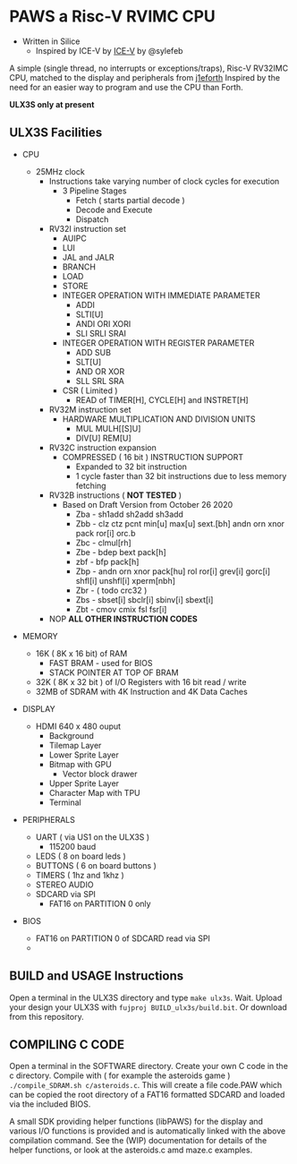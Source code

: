 # PAWS a Risc-V RVIMC CPU

* Written in Silice
    * Inspired by ICE-V by [ICE-V](https://github.com/sylefeb/Silice/blob/master/projects/ice-v/ice-v.ice) by @sylefeb

A simple (single thread, no interrupts or exceptions/traps), Risc-V RV32IMC CPU, matched to the display and peripherals from [j1eforth](https://github.com/rob-ng15/Silice-Playground/tree/master/j1eforth/DE10NANO-ULX3S) Inspired by the need for an easier way to program and use the CPU than Forth.

__ULX3S only at present__

## ULX3S Facilities

* CPU
    * 25MHz clock
        * Instructions take varying number of clock cycles for execution
            * 3 Pipeline Stages
                * Fetch ( starts partial decode )
                * Decode and Execute
                * Dispatch
        * RV32I instruction set
            * AUIPC
            * LUI
            * JAL and JALR
            * BRANCH
            * LOAD
            * STORE
            * INTEGER OPERATION WITH IMMEDIATE PARAMETER
                * ADDI
                * SLTI[U]
                * ANDI ORI XORI
                * SLI SRLI SRAI
            * INTEGER OPERATION WITH REGISTER PARAMETER
                * ADD SUB
                * SLT[U]
                * AND OR XOR
                * SLL SRL SRA
            * CSR ( Limited )
                * READ of TIMER[H], CYCLE[H] and INSTRET[H]
        * RV32M instruction set
            * HARDWARE MULTIPLICATION AND DIVISION UNITS
                * MUL MULH[[S]U]
                * DIV[U] REM[U]
        * RV32C instruction expansion
            * COMPRESSED ( 16 bit ) INSTRUCTION SUPPORT
                * Expanded to 32 bit instruction
                * 1 cycle faster than 32 bit instructions due to less memory fetching
        * RV32B instructions ( __NOT TESTED__ )
            * Based on Draft Version from October 26 2020
                * Zba - sh1add sh2add sh3add
                * Zbb - clz ctz pcnt min[u] max[u] sext.[bh] andn orn xnor pack ror[i] orc.b
                * Zbc - clmul[rh]
                * Zbe - bdep bext pack[h]
                * zbf - bfp pack[h]
                * Zbp - andn orn xnor pack[hu] rol ror[i] grev[i] gorc[i] shfl[i] unshfl[i] xperm[nbh]
                * Zbr - ( todo crc32 )
                * Zbs - sbset[i] sbclr[i] sbinv[i] sbext[i]
                * Zbt - cmov cmix fsl fsr[i]
        * NOP __ALL OTHER INSTRUCTION CODES__

* MEMORY
    * 16K ( 8K x 16 bit) of RAM
        * FAST BRAM - used for BIOS
        * STACK POINTER AT TOP OF BRAM
    * 32K ( 8K x 32 bit ) of I/O Registers with 16 bit read / write
    * 32MB of SDRAM with 4K Instruction and 4K Data Caches

* DISPLAY
    * HDMI 640 x 480 ouput
        * Background
        * Tilemap Layer
        * Lower Sprite Layer
        * Bitmap with GPU
            * Vector block drawer
        * Upper Sprite Layer
        * Character Map with TPU
        * Terminal

* PERIPHERALS
    * UART ( via US1 on the ULX3S )
        * 115200 baud
    * LEDS ( 8 on board leds )
    * BUTTONS ( 6 on board buttons )
    * TIMERS ( 1hz and 1khz )
    * STEREO AUDIO
    * SDCARD via SPI
        * FAT16 on PARTITION 0 only

* BIOS
    * FAT16 on PARTITION 0 of SDCARD read via SPI
    *
## BUILD and USAGE Instructions

Open a terminal in the ULX3S directory and type ```make ulx3s```. Wait. Upload your design your ULX3S with ```fujproj BUILD_ulx3s/build.bit```. Or download from this repository.

## COMPILING C CODE
Open a terminal in the SOFTWARE directory. Create your own C code in the c directory. Compile with ( for example the asteroids game ) ```./compile_SDRAM.sh c/asteroids.c```. This will create a file code.PAW which can be copied the root directory of a FAT16 formatted SDCARD and loaded via the included BIOS.

A small SDK providing helper functions (libPAWS) for the display and various I/O functions is provided and is automatically linked with the above compilation command. See the (WIP) documentation for details of the helper functions, or look at the asteroids.c amd maze.c examples.
